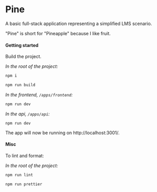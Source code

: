 # Pine
A basic full-stack application representing a simplified LMS scenario.

"Pine" is short for "Pineapple" because I like fruit.

#### Getting started

Build the project.

*In the root of the project:*

```bash
npm i
```

```bash
npm run build
```

*In the frontend, `/apps/frontend`:*

```bash
npm run dev
```

*In the api, `/apps/api`:*

```
npm run dev
```

The app will now be running on http://localhost:3001/.

#### Misc

To lint and format:

*In the root of the project:*

```bash
npm run lint
```

```bash
npm run prettier
```

